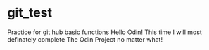 # git_test
Practice for git hub basic functions
Hello Odin!
This time I will most definately complete The Odin Project no matter what!
